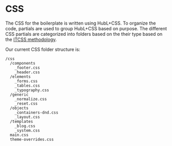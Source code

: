 CSS
===

The CSS for the boilerplate is written using HubL+CSS. To organize the code, partials are used to group HubL+CSS based on purpose. The different CSS partials are categorized into folders based on the their type based on the [ITCSS methodology](https://www.creativebloq.com/web-design/manage-large-css-projects-itcss-101517528).

Our current CSS folder structure is:

```
/css
  /components
    _footer.css
    _header.css
  /elements
    _forms.css
    _tables.css
    _typography.css
  /generic
    _normalize.css
    _reset.css
  /objects
    _containers-dnd.css
    _layout.css
  /templates
    _blog.css
    _system.css
  main.css
  theme-overrides.css
```
